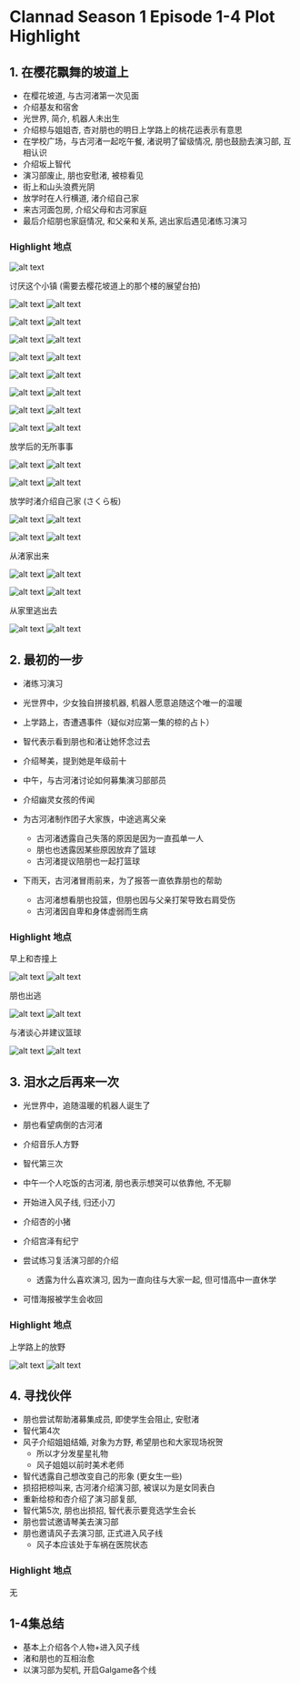 # Clannad Season 1 Episode 1-4 Plot Highlight

## 1. 在樱花飘舞的坡道上

- 在樱花坡道, 与古河渚第一次见面
- 介绍基友和宿舍
- 光世界, 简介, 机器人未出生
- 介绍椋与姐姐杏, 杏对朋也的明日上学路上的桃花运表示有意思
- 在学校广场，与古河渚一起吃午餐, 渚说明了留级情况, 朋也鼓励去演习部, 互相认识
- 介绍坂上智代
- 演习部废止, 朋也安慰渚, 被椋看见
- 街上和山头浪费光阴
- 放学时在人行横道, 渚介绍自己家
- 来古河面包房, 介绍父母和古河家庭
- 最后介绍朋也家庭情况, 和父亲和关系, 逃出家后遇见渚练习演习

### Highlight 地点

![alt text](img/clan-1-keiro.jpg)

讨厌这个小镇 (需要去樱花坡道上的那个楼的展望台拍)

![alt text](img/cla-ha-5.jpg)
![alt text](img/clan-1-0.jpg)

![alt text](img/cla-ha-6.jpg)
![alt text](img/clan-1-1.jpg)

![alt text](img/cla-ha-7.jpg)
![alt text](img/clan-1-2.jpg)

![alt text](img/cla-ha-4.jpg)
![alt text](img/cla-ha-4-s.jpg)

![alt text](img/cla-ha-sp.jpg)
![alt text](img/cla-vc-1.jpg)

![alt text](img/cla-ha-8.jpg)
![alt text](img/clan-1-5.jpg)

![alt text](img/cla-vc-0-s.jpg)
![alt text](img/clan-1-6.jpg)

![alt text](img/cla-pb-4-s0.jpg)
![alt text](img/clan-1-7.jpg)

放学后的无所事事

![alt text](img/cla-1-45-s.jpg)
![alt text](img/cla-1-45.jpg)

![alt text](img/cla-1-44-s1.jpg)
![alt text](img/cla-1-43.jpg)

放学时渚介绍自己家 (さくら板)

![alt text](img/cla-pre-closs-0.jpg)
![alt text](img/cla-pb-0.jpg)

![alt text](img/cla-pre-closs-13.jpg)
![alt text](img/cla-pb-1.jpg)

从渚家出来

![alt text](img/cla-1-15-s0.jpg)
![alt text](img/clan-1-70.jpg)

![alt text](img/cla-1-14-s0.jpg)
![alt text](img/clan-1-71.jpg)

从家里逃出去

![alt text](img/cla-1-12-s0.jpg)
![alt text](img/cla-1-12.jpg)

## 2. 最初的一步

- 渚练习演习

- 光世界中，少女独自拼接机器, 机器人愿意追随这个唯一的温暖

- 上学路上，杏遭遇事件（疑似对应第一集的椋的占卜）
- 智代表示看到朋也和渚让她怀念过去
- 介绍琴美，提到她是年级前十
- 中午，与古河渚讨论如何募集演习部部员
- 介绍幽灵女孩的传闻
- 为古河渚制作团子大家族，中途逃离父亲
  - 古河渚透露自己失落的原因是因为一直孤单一人
  - 朋也也透露因某些原因放弃了篮球
  - 古河渚提议陪朋也一起打篮球
- 下雨天，古河渚冒雨前来，为了报答一直依靠朋也的帮助
  - 古河渚想看朋也投篮，但朋也因与父亲打架导致右肩受伤
  - 古河渚因自卑和身体虚弱而生病

### Highlight 地点

早上和杏撞上

![alt text](img/cla-2-10-s0.jpg)
![alt text](img/clan-2-13.jpg)

朋也出逃

![alt text](img/clan-2-72.jpg)
![alt text](img/cla-ha-9.jpg)

与渚谈心并建议篮球

![alt text](img/clan-2-78-s.jpg)
![alt text](img/clan-2-78.jpg)

## 3. 泪水之后再来一次

- 光世界中，追随温暖的机器人诞生了

- 朋也看望病倒的古河渚
- 介绍音乐人方野
- 智代第三次
- 中午一个人吃饭的古河渚, 朋也表示想哭可以依靠他, 不无聊
- 开始进入风子线, 归还小刀
- 介绍杏的小猪
- 介绍宫泽有纪宁
- 尝试练习复活演习部的介绍
  - 透露为什么喜欢演习, 因为一直向往与大家一起, 但可惜高中一直休学
- 可惜海报被学生会收回

### Highlight 地点

上学路上的放野

![alt text](img/cla-3-0-s0.jpg)
![alt text](img/cla-3.wmv_000309976.jpg)

## 4. 寻找伙伴

- 朋也尝试帮助渚募集成员, 即使学生会阻止, 安慰渚
- 智代第4次
- 风子介绍姐姐结婚, 对象为方野, 希望朋也和大家现场祝贺
  - 所以才分发星星礼物
  - 风子姐姐以前时美术老师
- 智代透露自己想改变自己的形象 (更女生一些)
- 损招把椋叫来, 古河渚介绍演习部, 被误以为是女同表白
- 重新给椋和杏介绍了演习部复部,
- 智代第5次, 朋也出损招, 智代表示要竞选学生会长
- 朋也尝试邀请琴美去演习部
- 朋也邀请风子去演习部, 正式进入风子线
  - 风子本应该处于车祸在医院状态

### Highlight 地点

无

## 1-4集总结

- 基本上介绍各个人物+进入风子线
- 渚和朋也的互相治愈
- 以演习部为契机, 开启Galgame各个线
